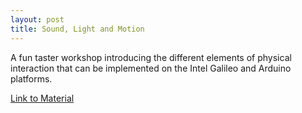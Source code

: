 ```yaml
---
layout: post
title: Sound, Light and Motion
---
```


A fun taster workshop introducing the different elements of physical interaction that can be implemented on the Intel Galileo and Arduino platforms.

[Link to Material]({{site.url}})
